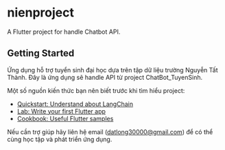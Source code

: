 # nienproject

A Flutter project for handle Chatbot API.

## Getting Started

Ứng dụng hỗ trợ tuyển sinh đại học dựa trên tập dữ liệu trường Nguyễn Tất Thành.
Đây là ứng dụng sẽ handle API từ project ChatBot_TuyenSinh.

Một số nguồn kiến thức bạn nên biết trước khi tìm hiểu project:
- [Quickstart: Understand about LangChain](https://python.langchain.com/v0.1/docs/get_started/quickstart/)
- [Lab: Write your first Flutter app](https://docs.flutter.dev/get-started/codelab)
- [Cookbook: Useful Flutter samples](https://docs.flutter.dev/cookbook)

Nếu cần trợ giúp hãy liên hệ email (datlong30000@gmail.com) để có thể cùng học tập và phát triển ứng dụng.
